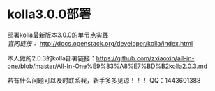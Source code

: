 # kolla3.0.0部署
部署kolla最新版本3.0.0的单节点实践<br>
_官网链接：_ <a>http://docs.openstack.org/developer/kolla/index.html</a>

本人做的2.0.3的kolla部署链接：<a>https://github.com/zxiaoxin/all-in-one/blob/master/All-In-One%E9%83%A8%E7%BD%B2kolla2.0.3.md</a>

若有什么问题可以及时联系我，新手多多见谅！！！
QQ：1443601388
